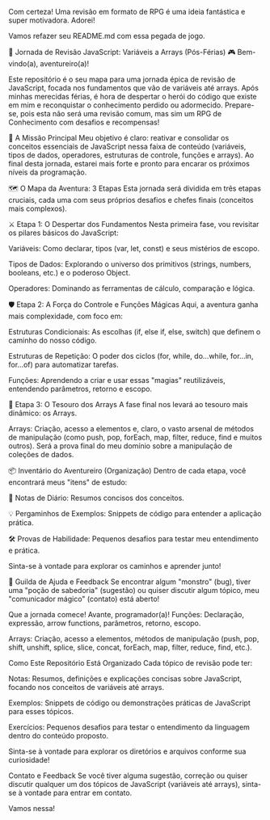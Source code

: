 Com certeza! Uma revisão em formato de RPG é uma ideia fantástica e super motivadora. Adorei!

Vamos refazer seu README.md com essa pegada de jogo.

🚀 Jornada de Revisão JavaScript: Variáveis a Arrays (Pós-Férias) 🎮
Bem-vindo(a), aventureiro(a)!

Este repositório é o seu mapa para uma jornada épica de revisão de JavaScript, focada nos fundamentos que vão de variáveis até arrays. Após minhas merecidas férias, é hora de despertar o herói do código que existe em mim e reconquistar o conhecimento perdido ou adormecido. Prepare-se, pois esta não será uma revisão comum, mas sim um RPG de Conhecimento com desafios e recompensas!

🎯 A Missão Principal
Meu objetivo é claro: reativar e consolidar os conceitos essenciais de JavaScript nessa faixa de conteúdo (variáveis, tipos de dados, operadores, estruturas de controle, funções e arrays). Ao final desta jornada, estarei mais forte e pronto para encarar os próximos níveis da programação.

🗺️ O Mapa da Aventura: 3 Etapas
Esta jornada será dividida em três etapas cruciais, cada uma com seus próprios desafios e chefes finais (conceitos mais complexos).

⚔️ Etapa 1: O Despertar dos Fundamentos
Nesta primeira fase, vou revisitar os pilares básicos do JavaScript:

Variáveis: Como declarar, tipos (var, let, const) e seus mistérios de escopo.

Tipos de Dados: Explorando o universo dos primitivos (strings, numbers, booleans, etc.) e o poderoso Object.

Operadores: Dominando as ferramentas de cálculo, comparação e lógica.

🛡️ Etapa 2: A Força do Controle e Funções Mágicas
Aqui, a aventura ganha mais complexidade, com foco em:

Estruturas Condicionais: As escolhas (if, else if, else, switch) que definem o caminho do nosso código.

Estruturas de Repetição: O poder dos ciclos (for, while, do...while, for...in, for...of) para automatizar tarefas.

Funções: Aprendendo a criar e usar essas "magias" reutilizáveis, entendendo parâmetros, retorno e escopo.

💎 Etapa 3: O Tesouro dos Arrays
A fase final nos levará ao tesouro mais dinâmico: os Arrays.

Arrays: Criação, acesso a elementos e, claro, o vasto arsenal de métodos de manipulação (como push, pop, forEach, map, filter, reduce, find e muitos outros). Será a prova final do meu domínio sobre a manipulação de coleções de dados.

📦 Inventário do Aventureiro (Organização)
Dentro de cada etapa, você encontrará meus "itens" de estudo:

📝 Notas de Diário: Resumos concisos dos conceitos.

💡 Pergaminhos de Exemplos: Snippets de código para entender a aplicação prática.

🛠️ Provas de Habilidade: Pequenos desafios para testar meu entendimento e prática.

Sinta-se à vontade para explorar os caminhos e aprender junto!

🤝 Guilda de Ajuda e Feedback
Se encontrar algum "monstro" (bug), tiver uma "poção de sabedoria" (sugestão) ou quiser discutir algum tópico, meu "comunicador mágico" (contato) está aberto!

Que a jornada comece! Avante, programador(a)!
Funções: Declaração, expressão, arrow functions, parâmetros, retorno, escopo.

Arrays: Criação, acesso a elementos, métodos de manipulação (push, pop, shift, unshift, splice, slice, concat, forEach, map, filter, reduce, find, etc.).

Como Este Repositório Está Organizado
Cada tópico de revisão pode ter:

Notas: Resumos, definições e explicações concisas sobre JavaScript, focando nos conceitos de variáveis até arrays.

Exemplos: Snippets de código ou demonstrações práticas de JavaScript para esses tópicos.

Exercícios: Pequenos desafios para testar o entendimento da linguagem dentro do conteúdo proposto.

Sinta-se à vontade para explorar os diretórios e arquivos conforme sua curiosidade!

Contato e Feedback
Se você tiver alguma sugestão, correção ou quiser discutir qualquer um dos tópicos de JavaScript (variáveis até arrays), sinta-se à vontade para entrar em contato.

Vamos nessa!
